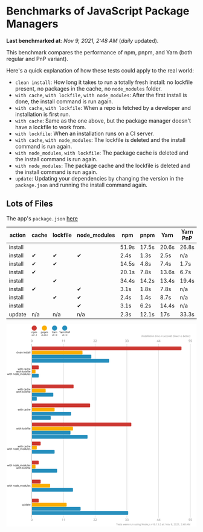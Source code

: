 # Benchmarks of JavaScript Package Managers

**Last benchmarked at**: _Nov 9, 2021, 2:48 AM_ (_daily_ updated).

This benchmark compares the performance of npm, pnpm, and Yarn (both regular and PnP variant).

Here's a quick explanation of how these tests could apply to the real world:

- `clean install`: How long it takes to run a totally fresh install: no lockfile present, no packages in the cache, no `node_modules` folder.
- `with cache`, `with lockfile`, `with node_modules`: After the first install is done, the install command is run again.
- `with cache`, `with lockfile`: When a repo is fetched by a developer and installation is first run.
- `with cache`: Same as the one above, but the package manager doesn't have a lockfile to work from.
- `with lockfile`: When an installation runs on a CI server.
- `with cache`, `with node_modules`: The lockfile is deleted and the install command is run again.
- `with node_modules`, `with lockfile`: The package cache is deleted and the install command is run again.
- `with node_modules`: The package cache and the lockfile is deleted and the install command is run again.
- `update`: Updating your dependencies by changing the version in the `package.json` and running the install command again.

## Lots of Files

The app's `package.json` [here](https://github.com/pnpm/pnpm.github.io/blob/main/benchmarks/fixtures/alotta-files/package.json)

| action  | cache | lockfile | node_modules| npm | pnpm | Yarn | Yarn PnP |
| ---     | ---   | ---      | ---         | --- | ---  | ---  | ---      |
| install |       |          |             | 51.9s | 17.5s | 20.6s | 26.8s |
| install | ✔     | ✔        | ✔           | 2.4s | 1.3s | 2.5s | n/a |
| install | ✔     | ✔        |             | 14.5s | 4.8s | 7.4s | 1.7s |
| install | ✔     |          |             | 20.1s | 7.8s | 13.6s | 6.7s |
| install |       | ✔        |             | 34.4s | 14.2s | 13.4s | 19.4s |
| install | ✔     |          | ✔           | 3.1s | 1.8s | 7.8s | n/a |
| install |       | ✔        | ✔           | 2.4s | 1.4s | 8.7s | n/a |
| install |       |          | ✔           | 3.1s | 6.2s | 14.4s | n/a |
| update  | n/a | n/a | n/a | 2.3s | 12.1s | 17s | 33.3s |

![Graph of the alotta-files results](../../static/img/benchmarks/alotta-files.svg)